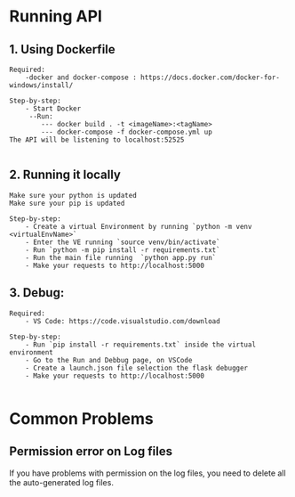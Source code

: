 # Running API

## 1. Using Dockerfile
```
Required:
    -docker and docker-compose : https://docs.docker.com/docker-for-windows/install/

Step-by-step:
    - Start Docker 
     --Run: 
        --- docker build . -t <imageName>:<tagName>
        --- docker-compose -f docker-compose.yml up
The API will be listening to localhost:52525


```
## 2. Running it locally

```
Make sure your python is updated
Make sure your pip is updated

Step-by-step:
    - Create a virtual Environment by running `python -m venv <virtualEnvName>`    
    - Enter the VE running `source venv/bin/activate`
    - Run `python -m pip install -r requirements.txt`
    - Run the main file running  `python app.py run`
    - Make your requests to http://localhost:5000

``` 
## 3. Debug:
```
Required:
    - VS Code: https://code.visualstudio.com/download
    
Step-by-step:
    - Run `pip install -r requirements.txt` inside the virtual environment
    - Go to the Run and Debbug page, on VSCode
    - Create a launch.json file selection the flask debugger
    - Make your requests to http://localhost:5000
    
```


# Common Problems
## Permission error on Log files
If you have problems with permission on the log files, you need to delete all the auto-generated log files.